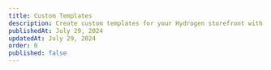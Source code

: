 ```yaml
---
title: Custom Templates
description: Create custom templates for your Hydrogen storefront with Weaverse.
publishedAt: July 29, 2024
updatedAt: July 29, 2024
order: 0
published: false
---
```

